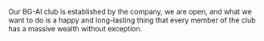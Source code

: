 Our BG-AI club is established by the company, we are open, and what we want to do is a happy and long-lasting thing that every member of the club has a massive wealth without exception.

